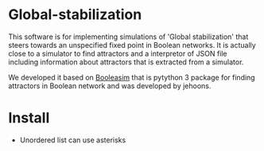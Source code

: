 # Global-stabilization
This software is for implementing simulations of 'Global stabilization' that steers towards an unspecified fixed point in Boolean networks. It is actually close to a simulator to find attractors and a interpretor of JSON file including information about attractors that is extracted from a simulator.

We developed it based on [Booleasim](https://github.com/jehoons/BooleanSim) that is pytython 3 package for finding attractors in Boolean network and was developed by jehoons.

# Install
* Unordered list can use asterisks
